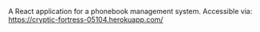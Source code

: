 A React application for a phonebook management system.
Accessible via: https://cryptic-fortress-05104.herokuapp.com/




